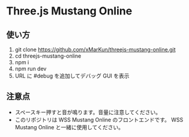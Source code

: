 # Three.js Mustang Online

## 使い方

1. git clone https://github.com/xMarKun/threejs-mustang-online.git
2. cd threejs-mustang-online
3. npm i
4. npm run dev
5. URL に #debug を追加してデバッグ GUI を表示

## 注意点

- スペースキー押すと音が鳴ります。音量に注意してください。
- このリポジトリは WSS Mustang Online のフロントエンドです。 WSS Mustang Online と一緒に使用してください。
